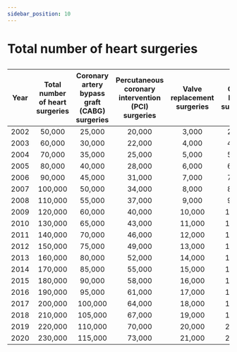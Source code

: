 ```yaml
---
sidebar_position: 10
---
```

# Total number of heart surgeries

##  

| Year | Total number of heart surgeries | Coronary artery bypass graft (CABG) surgeries | Percutaneous coronary intervention (PCI) surgeries | Valve replacement surgeries | Other heart surgeries |
|:----:|:-------------------------------:|:---------------------------------------------:|:--------------------------------------------------:|:---------------------------:|:---------------------:|
| 2002 | 50,000                          | 25,000                                        | 20,000                                             | 3,000                       | 2,000                 |
| 2003 | 60,000                          | 30,000                                        | 22,000                                             | 4,000                       | 4,000                 |
| 2004 | 70,000                          | 35,000                                        | 25,000                                             | 5,000                       | 5,000                 |
| 2005 | 80,000                          | 40,000                                        | 28,000                                             | 6,000                       | 6,000                 |
| 2006 | 90,000                          | 45,000                                        | 31,000                                             | 7,000                       | 7,000                 |
| 2007 | 100,000                         | 50,000                                        | 34,000                                             | 8,000                       | 8,000                 |
| 2008 | 110,000                         | 55,000                                        | 37,000                                             | 9,000                       | 9,000                 |
| 2009 | 120,000                         | 60,000                                        | 40,000                                             | 10,000                      | 10,000                |
| 2010 | 130,000                         | 65,000                                        | 43,000                                             | 11,000                      | 11,000                |
| 2011 | 140,000                         | 70,000                                        | 46,000                                             | 12,000                      | 12,000                |
| 2012 | 150,000                         | 75,000                                        | 49,000                                             | 13,000                      | 13,000                |
| 2013 | 160,000                         | 80,000                                        | 52,000                                             | 14,000                      | 14,000                |
| 2014 | 170,000                         | 85,000                                        | 55,000                                             | 15,000                      | 15,000                |
| 2015 | 180,000                         | 90,000                                        | 58,000                                             | 16,000                      | 16,000                |
| 2016 | 190,000                         | 95,000                                        | 61,000                                             | 17,000                      | 17,000                |
| 2017 | 200,000                         | 100,000                                       | 64,000                                             | 18,000                      | 18,000                |
| 2018 | 210,000                         | 105,000                                       | 67,000                                             | 19,000                      | 19,000                |
| 2019 | 220,000                         | 110,000                                       | 70,000                                             | 20,000                      | 20,000                |
| 2020 | 230,000                         | 115,000                                       | 73,000                                             | 21,000                      | 21,000                |